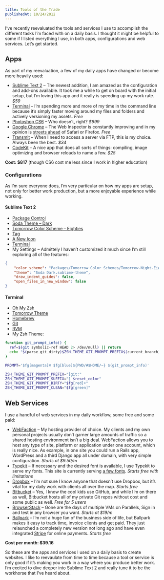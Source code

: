 ```yaml
---
title: Tools of the Trade
publishedAt: 10/24/2012
---
```

I’ve recently reevaluated the tools and services I use to accomplish the different tasks I’m faced with on a daily basis. I thought it might be helpful to some if I listed everything I use, in both apps, configurations and web services. Let’s get started.

## Apps
As part of my reevaluation, a few of my daily apps have changed or become more heavily used:

- [Sublime Text 2](http://sublimetext.com/2) – The newest addition, I am amazed as the configuration and add-ons available. It took me a while to get on board with the initial setup, but I’m loving this app and it really is speeding up my work rate. _$59_
- [Terminal](http://en.wikipedia.org/wiki/Terminal_(OS_X)) – I’m spending more and more of my time in the command line because it’s simply faster moving around my files and folders and actively versioning my assets. _Free_
- [Photoshop CS6](http://www.adobe.com/products/photoshop.html) – Who doesn’t, right? _$699_
- [Google Chrome](http://google.com/chrome) – The Web Inspector is constantly improving and in my opinion is [streets ahead](http://www.youtube.com/watch?v=rf1GSjo4zSY) of Safari or Firefox. _Free_
- [Transmit](http://panic.com/transmit) – When I need to access a server via FTP, this is my choice. Always been the best. _$34_
- [CodeKit](http://incident57.com/codekit) – A nice app that does all sorts of things: compiling, image optimizing and browser reloads to name a few. _$25_

**Cost: $817** (though CS6 cost me less since I work in higher education)

### Configurations
As I’m sure everyone does, I’m very particular on how my apps are setup, not only for better work production, but a more enjoyable experience while working.

#### Sublime Text 2
- [Package Control](http://wbond.net/sublime_packages/package_control)
- [Soda Theme – Dark](https://github.com/buymeasoda/soda-theme)
- [Tomorrow Color Scheme – Eighties](https://github.com/chriskempson/tomorrow-theme)
- [Tag](https://github.com/SublimeText/Tag)
- [A New Icon](https://github.com/dmatarazzo/Sublime-Text-2-Icon)
- [Terminal](http://wbond.net/sublime_packages/terminal)
- My Settings – Admittely I haven’t customized it much since I’m still exploring all of the features:

```json
{
	"color_scheme": "Packages/Tomorrow Color Schemes/Tomorrow-Night-Eighties.tmTheme",
	"theme": "Soda Dark.sublime-theme",
	"draw_indent_guides": false,
	"open_files_in_new_window": false
}
```

#### Terminal
- [Oh My Zsh](https://github.com/robbyrussell/oh-my-zsh)
- [Tomorrow Theme](https://github.com/chriskempson/tomorrow-theme)
- [Homebrew](http://mxcl.github.com/homebrew)
- [Git](http://git-scm.com)
- [RVM](https://rvm.io)
- My Zsh Theme:

```bash
function git_prompt_info() {
  ref=$(git symbolic-ref HEAD 2> /dev/null) || return
  echo "$(parse_git_dirty)$ZSH_THEME_GIT_PROMPT_PREFIX$(current_branch)$ZSH_THEME_GIT_PROMPT_SUFFIX"
}

PROMPT='$fg[magenta]⌘ $fg[blue]${PWD/#$HOME/~} $(git_prompt_info)'

ZSH_THEME_GIT_PROMPT_PREFIX="[git:"
ZSH_THEME_GIT_PROMPT_SUFFIX="] $reset_color"
ZSH_THEME_GIT_PROMPT_DIRTY="$fg[red]+"
ZSH_THEME_GIT_PROMPT_CLEAN="$fg[green]"
```

## Web Services
I use a handful of web services in my daily workflow, some free and some paid:

- [WebFaction](http://webfaction.com/?affiliate=kenton) – My hosting provider of choice. My clients and my own personal projects usually don’t garner large amounts of traffic so a shared hosting environment isn’t a big deal. WebFaction allows you to host any type of site, platform or application under one account, which is really nice. As example, in one site you could run a Rails app, WordPress and a third Django app all under domain, with very simple configuration. _Starts at $9.50/m_
- [Typekit](http://typekit.com) – If necessary and the desired font is available, I use Typekit to serve my fonts. This site is currently serving [a few fonts](https://typekit.com/colophons/shr3foc). _Starts free with limitations_
- [Dropbox](http://db.tt/jxnyrKO) – I’m not sure I know anyone that doesn’t use Dropbox, but it’s vital for my daily work with clients all over the map. _Starts free_
- [Bitbucket](http://bitbucket.org) – Yes, I know the cool kids use GitHub, and while I’m on there as well, Bitbucket hosts all of my private Git repos without cost and some public as well. _Free for 5 users_
- [BrowserStack](http://browserstack.com) – Gone are the days of multiple VMs on Parallels, Sign in and test in any browser you want. _Starts at $19/m_
- [Ballpark](http://getballparkapp.com) – I’m not a huge fan of the business side of life, but Ballpark makes it easy to track time, invoice clients and get paid. They just relaunched a completely new version not long ago and have even integrated [Stripe](http://stripe.com) for online payments. _Starts free_

**Cost per month: $39.16**

So these are the apps and services I used on a daily basis to create websites. I like to reevaulate from time to time because a tool or service is only good if it’s making you work in a way where you produce better work. I’m excited to dive deeper into Sublime Text 2 and really tune it to be the workhorse that I’ve heard about.
